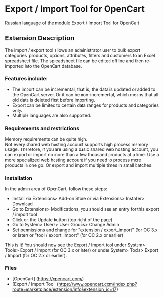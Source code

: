 # Export / Import Tool for OpenCart
Russian language of the module Export / Import Tool for OpenCart

## Extension Description
The import / export tool allows an administrator user to bulk export categories, products, options, attributes, filters and customers to an Excel spreadsheet file. The spreadsheet file can be edited offline and then re-imported into the OpenCart database.

### Features include:
* The import can be incremental, that is, the data is updated or added to the OpenCart server. Or it can be non-incremental, which means that all old data is deleted first before importing.
* Export can be limited to certain data ranges for products and categories only.
* Multiple languages ​​are also supported.

### Requirements and restrictions
Memory requirements can be quite high. <br>
Not every shared web hosting account supports high process memory usage. Therefore, if you are using a basic shared web hosting account, you can export or import no more than a few thousand products at a time. Use a more specialized web hosting account if you need to process more products in one go. Or export and import multiple times in small batches.

### Installation
In the admin area of ​​OpenCart, follow these steps:
* Install via Extensions> Add-on Store or via Extensions> Installer> Download
* Go to Extensions> Modifications, you should see an entry for this export / import tool
* Click on the Update button (top right of the page)
* Go to System> Users> User Groups> Change Admin
* Set permissions and change for "extension / export_import" (for OC 3.x or later) or "tool / export_import" (for OC 2.x or earlier)
<p> This is it! You should now see the Export / Import tool under System> Tools> Export / Import (for OC 3.x or later) or under System> Tools> Export / Import (for OC 2.x or earlier). </p>

### Files
* [OpenCart] (https://opencart.com/)
* [Export / Import Tool] (https://www.opencart.com/index.php?route=marketplace/extension/info&extension_id=17) 
